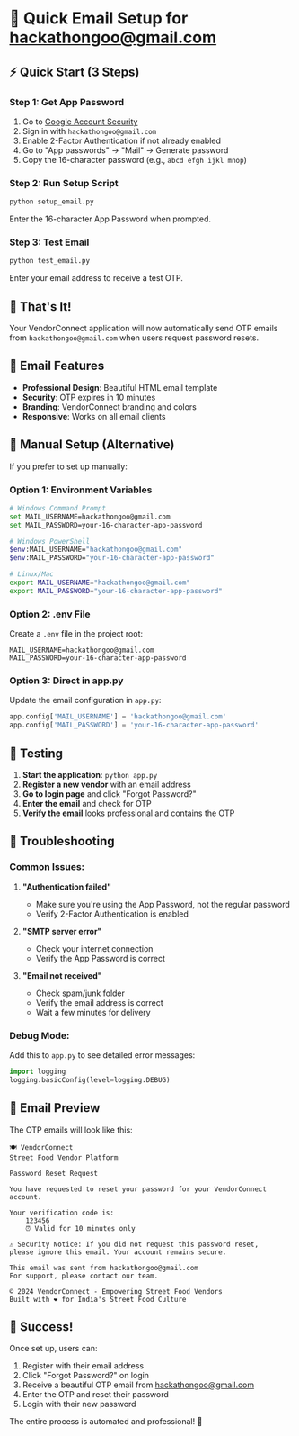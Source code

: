 # 🚀 Quick Email Setup for hackathongoo@gmail.com

## ⚡ Quick Start (3 Steps)

### Step 1: Get App Password
1. Go to [Google Account Security](https://myaccount.google.com/security)
2. Sign in with `hackathongoo@gmail.com`
3. Enable 2-Factor Authentication if not already enabled
4. Go to "App passwords" → "Mail" → Generate password
5. Copy the 16-character password (e.g., `abcd efgh ijkl mnop`)

### Step 2: Run Setup Script
```bash
python setup_email.py
```
Enter the 16-character App Password when prompted.

### Step 3: Test Email
```bash
python test_email.py
```
Enter your email address to receive a test OTP.

## 🎯 That's It!

Your VendorConnect application will now automatically send OTP emails from `hackathongoo@gmail.com` when users request password resets.

## 📧 Email Features

- **Professional Design**: Beautiful HTML email template
- **Security**: OTP expires in 10 minutes
- **Branding**: VendorConnect branding and colors
- **Responsive**: Works on all email clients

## 🔧 Manual Setup (Alternative)

If you prefer to set up manually:

### Option 1: Environment Variables
```bash
# Windows Command Prompt
set MAIL_USERNAME=hackathongoo@gmail.com
set MAIL_PASSWORD=your-16-character-app-password

# Windows PowerShell
$env:MAIL_USERNAME="hackathongoo@gmail.com"
$env:MAIL_PASSWORD="your-16-character-app-password"

# Linux/Mac
export MAIL_USERNAME="hackathongoo@gmail.com"
export MAIL_PASSWORD="your-16-character-app-password"
```

### Option 2: .env File
Create a `.env` file in the project root:
```
MAIL_USERNAME=hackathongoo@gmail.com
MAIL_PASSWORD=your-16-character-app-password
```

### Option 3: Direct in app.py
Update the email configuration in `app.py`:
```python
app.config['MAIL_USERNAME'] = 'hackathongoo@gmail.com'
app.config['MAIL_PASSWORD'] = 'your-16-character-app-password'
```

## 🧪 Testing

1. **Start the application**: `python app.py`
2. **Register a new vendor** with an email address
3. **Go to login page** and click "Forgot Password?"
4. **Enter the email** and check for OTP
5. **Verify the email** looks professional and contains the OTP

## 🚨 Troubleshooting

### Common Issues:

1. **"Authentication failed"**
   - Make sure you're using the App Password, not the regular password
   - Verify 2-Factor Authentication is enabled

2. **"SMTP server error"**
   - Check your internet connection
   - Verify the App Password is correct

3. **"Email not received"**
   - Check spam/junk folder
   - Verify the email address is correct
   - Wait a few minutes for delivery

### Debug Mode:
Add this to `app.py` to see detailed error messages:
```python
import logging
logging.basicConfig(level=logging.DEBUG)
```

## 📱 Email Preview

The OTP emails will look like this:

```
🍽️ VendorConnect
Street Food Vendor Platform

Password Reset Request

You have requested to reset your password for your VendorConnect account.

Your verification code is:
    123456
    ⏰ Valid for 10 minutes only

⚠️ Security Notice: If you did not request this password reset, 
please ignore this email. Your account remains secure.

This email was sent from hackathongoo@gmail.com
For support, please contact our team.

© 2024 VendorConnect - Empowering Street Food Vendors
Built with ❤️ for India's Street Food Culture
```

## 🎉 Success!

Once set up, users can:
1. Register with their email address
2. Click "Forgot Password?" on login
3. Receive a beautiful OTP email from hackathongoo@gmail.com
4. Enter the OTP and reset their password
5. Login with their new password

The entire process is automated and professional! 🚀
